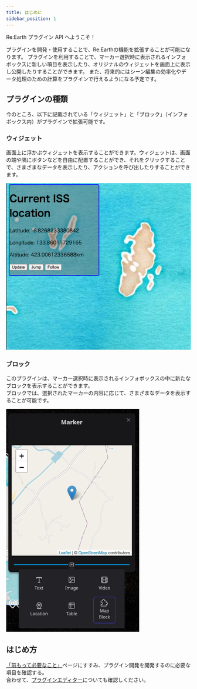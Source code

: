 ```yaml
---
title: はじめに
sidebar_position: 1
---
```


Re:Earth プラグイン API へようこそ！

プラグインを開発・使用することで、Re:Earthの機能を拡張することが可能になります。
プラグインを利用することで、マーカー選択時に表示されるインフォボックスに新しい項目を表示したり、オリジナルのウィジェットを画面上に表示し公開したりすることができます。
また、将来的にはシーン編集の効率化やデータ処理のための計算をプラグインで行えるようになる予定です。


## プラグインの種類

今のところ、以下に記載されている「ウィジェット」と「ブロック」（インフォボックス内）がプラグインで拡張可能です。

### ウィジェット

画面上に浮かぶウィジェットを表示することができます。ウィジェットは、画面の端や隅にボタンなどを自由に配置することができ、それをクリックすることで、さまざまなデータを表示したり、アクションを呼び出したりすることができます。


![widget](./img/widget.png)

### ブロック

このプラグインは、マーカー選択時に表示されるインフォボックスの中に新たなブロックを表示することができます。  
ブロックでは、選択されたマーカーの内容に応じて、さまざまなデータを表示することが可能です。


![block](./img/block.png)

## はじめ方

[「前もって必要なこと」](./prerequisites/)ページにすすみ、プラグイン開発を開発するのに必要な項目を確認する。  
合わせて、[プラグインエディター](./plugin-editor/)についても確認しください。
